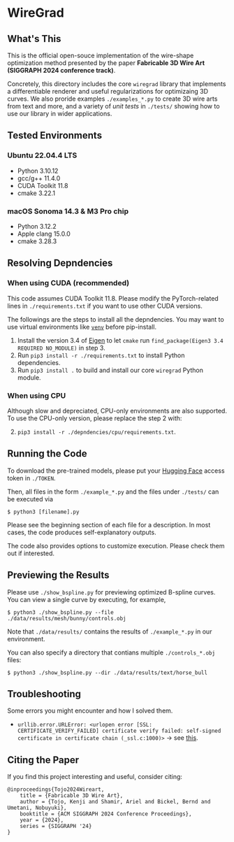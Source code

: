 # WireGrad

## What's This
This is the official open-souce implementation of the wire-shape optimization method presented by the paper **Fabricable 3D Wire Art (SIGGRAPH 2024 conference track)**.

Concretely, this directory includes the core ```wiregrad``` library that implements a differentiable renderer and useful regularizations for optimizaing 3D curves. We also proride examples ```./examples_*.py``` to create 3D wire arts from text and more, and a variety of *unit tests* in ```./tests/``` showing how to use our library in wider applications.

## Tested Environments
### Ubuntu 22.04.4 LTS
- Python 3.10.12
- gcc/g++ 11.4.0
- CUDA Toolkit 11.8
- cmake 3.22.1

### macOS Sonoma 14.3 & M3 Pro chip
- Python 3.12.2
- Apple clang 15.0.0
- cmake 3.28.3

## Resolving Depndencies
### When using CUDA (recommended)
This code assumes CUDA Toolkit 11.8. Please modify the PyTorch-related lines in ```./requirements.txt``` if you want to use other CUDA versions.

The followings are the steps to install all the depndencies. You may want to use virtual environments like [```venv```](https://docs.python.org/3/library/venv.html) before pip-install.
1. Install the version 3.4 of [Eigen](https://eigen.tuxfamily.org/index.php?title=Main_Page) to let ```cmake``` run ```find_package(Eigen3 3.4 REQUIRED NO_MODULE)``` in step 3.
2. Run ```pip3 install -r ./requirements.txt``` to install Python dependencies.
3. Run ```pip3 install .``` to build and install our core ```wiregrad``` Python module.

### When using CPU
Although slow and depreciated, CPU-only environments are also supported. To use the CPU-only version, please replace the step 2 with:

2. ```pip3 install -r ./depndencies/cpu/requirements.txt```.

## Running the Code
To download the pre-trained models, please put your [Hugging Face](https://huggingface.co/) access token in ```./TOKEN```.

Then, all files in the form ```./example_*.py``` and the files under ```./tests/``` can be executed via
```
$ python3 [filename].py
```
Please see the beginning section of each file for a description. In most cases, the code produces self-explanatory outputs.

The code also provides options to customize execution. Please check them out if interested.

## Previewing the Results
Please use ```./show_bspline.py``` for previewing optimized B-spline curves. You can view a single curve by executing, for example,
```
$ python3 ./show_bspline.py --file ./data/results/mesh/bunny/controls.obj
```
Note that ```./data/results/``` contains the results of ```./example_*.py``` in our environment.

You can also specify a directory that contians multiple ```./controls_*.obj``` files:
```
$ python3 ./show_bspline.py --dir ./data/results/text/horse_bull
```

## Troubleshooting
Some errors you might encounter and how I solved them.
- ```urllib.error.URLError: <urlopen error [SSL: CERTIFICATE_VERIFY_FAILED] certificate verify failed: self-signed certificate in certificate chain (_ssl.c:1000)>``` -> see [this](https://stackoverflow.com/questions/68275857/urllib-error-urlerror-urlopen-error-ssl-certificate-verify-failed-certifica).

## Citing the Paper
If you find this project interesting and useful, consider citing:
```
@inproceedings{Tojo2024Wireart,
	title = {Fabricable 3D Wire Art},
	author = {Tojo, Kenji and Shamir, Ariel and Bickel, Bernd and Umetani, Nobuyuki},
	booktitle = {ACM SIGGRAPH 2024 Conference Proceedings},
	year = {2024},
	series = {SIGGRAPH '24}
}
```